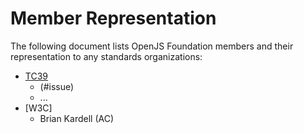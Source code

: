 # Member Representation

The following document lists OpenJS Foundation members and their representation to any standards organizations:

* [TC39]
  * <fullname> (#issue)
  * ...
* [W3C]
  * Brian Kardell (AC)

[TC39]: https://github.com/tc39



